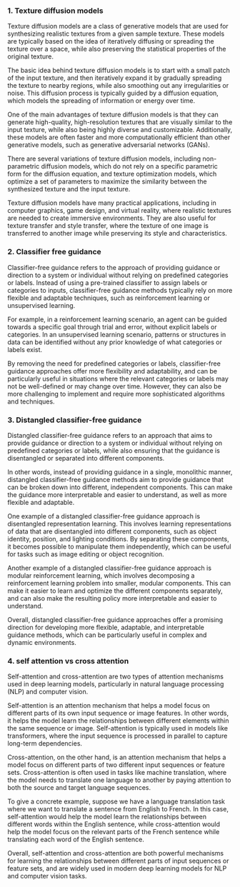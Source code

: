 ### 1. Texture diffusion models

Texture diffusion models are a class of generative models that are used for synthesizing realistic textures from a given sample texture. These models are typically based on the idea of iteratively diffusing or spreading the texture over a space, while also preserving the statistical properties of the original texture.

The basic idea behind texture diffusion models is to start with a small patch of the input texture, and then iteratively expand it by gradually spreading the texture to nearby regions, while also smoothing out any irregularities or noise. This diffusion process is typically guided by a diffusion equation, which models the spreading of information or energy over time.

One of the main advantages of texture diffusion models is that they can generate high-quality, high-resolution textures that are visually similar to the input texture, while also being highly diverse and customizable. Additionally, these models are often faster and more computationally efficient than other generative models, such as generative adversarial networks (GANs).

There are several variations of texture diffusion models, including non-parametric diffusion models, which do not rely on a specific parametric form for the diffusion equation, and texture optimization models, which optimize a set of parameters to maximize the similarity between the synthesized texture and the input texture.

Texture diffusion models have many practical applications, including in computer graphics, game design, and virtual reality, where realistic textures are needed to create immersive environments. They are also useful for texture transfer and style transfer, where the texture of one image is transferred to another image while preserving its style and characteristics.

### 2. Classifier free guidance

Classifier-free guidance refers to the approach of providing guidance or direction to a system or individual without relying on predefined categories or labels. Instead of using a pre-trained classifier to assign labels or categories to inputs, classifier-free guidance methods typically rely on more flexible and adaptable techniques, such as reinforcement learning or unsupervised learning.

For example, in a reinforcement learning scenario, an agent can be guided towards a specific goal through trial and error, without explicit labels or categories. In an unsupervised learning scenario, patterns or structures in data can be identified without any prior knowledge of what categories or labels exist.

By removing the need for predefined categories or labels, classifier-free guidance approaches offer more flexibility and adaptability, and can be particularly useful in situations where the relevant categories or labels may not be well-defined or may change over time. However, they can also be more challenging to implement and require more sophisticated algorithms and techniques.

### 3. Distangled classifier-free guidance

Distangled classifier-free guidance refers to an approach that aims to provide guidance or direction to a system or individual without relying on predefined categories or labels, while also ensuring that the guidance is disentangled or separated into different components.

In other words, instead of providing guidance in a single, monolithic manner, distangled classifier-free guidance methods aim to provide guidance that can be broken down into different, independent components. This can make the guidance more interpretable and easier to understand, as well as more flexible and adaptable.

One example of a distangled classifier-free guidance approach is disentangled representation learning. This involves learning representations of data that are disentangled into different components, such as object identity, position, and lighting conditions. By separating these components, it becomes possible to manipulate them independently, which can be useful for tasks such as image editing or object recognition.

Another example of a distangled classifier-free guidance approach is modular reinforcement learning, which involves decomposing a reinforcement learning problem into smaller, modular components. This can make it easier to learn and optimize the different components separately, and can also make the resulting policy more interpretable and easier to understand.

Overall, distangled classifier-free guidance approaches offer a promising direction for developing more flexible, adaptable, and interpretable guidance methods, which can be particularly useful in complex and dynamic environments.


### 4. self attention vs cross attention

Self-attention and cross-attention are two types of attention mechanisms used in deep learning models, particularly in natural language processing (NLP) and computer vision.

Self-attention is an attention mechanism that helps a model focus on different parts of its own input sequence or image features. In other words, it helps the model learn the relationships between different elements within the same sequence or image. Self-attention is typically used in models like transformers, where the input sequence is processed in parallel to capture long-term dependencies.

Cross-attention, on the other hand, is an attention mechanism that helps a model focus on different parts of two different input sequences or feature sets. Cross-attention is often used in tasks like machine translation, where the model needs to translate one language to another by paying attention to both the source and target language sequences.

To give a concrete example, suppose we have a language translation task where we want to translate a sentence from English to French. In this case, self-attention would help the model learn the relationships between different words within the English sentence, while cross-attention would help the model focus on the relevant parts of the French sentence while translating each word of the English sentence.

Overall, self-attention and cross-attention are both powerful mechanisms for learning the relationships between different parts of input sequences or feature sets, and are widely used in modern deep learning models for NLP and computer vision tasks.



